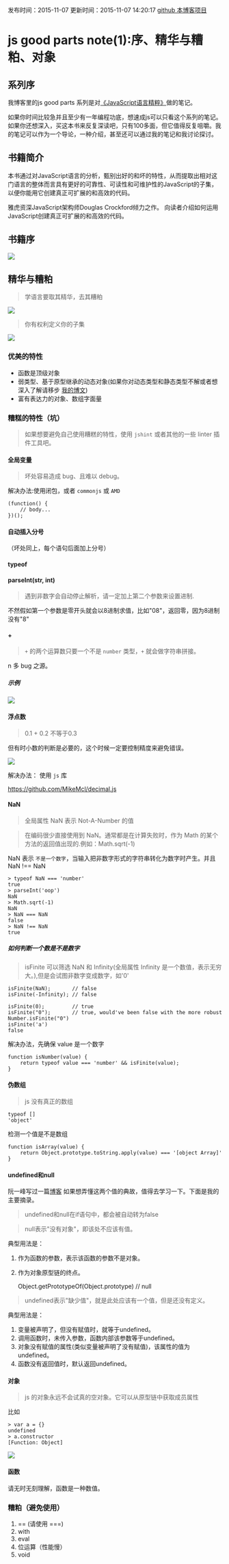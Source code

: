 发布时间：2015-11-07
更新时间：2015-11-07 14:20:17
[github 本博客项目](https://github.com/SimplyY/Blog/)
# js good parts note(1):序、精华与糟粕、对象

## 系列序
我博客里的js good parts 系列是对[《JavaScript语言精粹》](http://book.douban.com/subject/3590768/)做的笔记。

如果你时间比较急并且至少有一年编程功底，想速成js可以只看这个系列的笔记。
如果你还想深入，买这本书来反复深读吧，只有100多面，但它值得反复咀嚼。我的笔记可以作为一个导论，一种介绍，甚至还可以通过我的笔记和我讨论探讨。

## 书籍简介
本书通过对JavaScript语言的分析，甄别出好的和坏的特性，从而提取出相对这门语言的整体而言具有更好的可靠性、可读性和可维护性的JavaScript的子集，以便你能用它创建真正可扩展的和高效的代码。

雅虎资深JavaScript架构师Douglas Crockford倾力之作。
向读者介绍如何运用JavaScript创建真正可扩展的和高效的代码。

## 书籍序

![](http://7xkpdt.com1.z0.glb.clouddn.com/3377d949972759590660e2504de9d476.png)

## 精华与糟粕
> 学语言要取其精华，去其糟粕

![](http://7xkpdt.com1.z0.glb.clouddn.com/6c50c5f3fbedb8ce8539cc6f1260e8e1.png)

> 你有权利定义你的子集

![](http://7xkpdt.com1.z0.glb.clouddn.com/e445894b8abb978f65a99ee0e77a91cf.png)



### 优美的特性
- 函数是顶级对象
- 弱类型、基于原型继承的动态对象(如果你对动态类型和静态类型不解或者想深入了解请移步 [我的博文](http://simplyy.space/blog/article/%E9%9D%99%E6%80%81%E8%AF%AD%E8%A8%80%20or%20%E5%8A%A8%E6%80%81%E8%AF%AD%E8%A8%80))
- 富有表达力的对象、数组字面量

### 糟糕的特性（坑）
> 如果想要避免自己使用糟糕的特性，使用 `jshint` 或者其他的一些 linter 插件工具吧。

#### 全局变量
> 坏处容易造成 bug、且难以 debug。

解决办法:使用闭包，或者 `commonjs` 或 `AMD`

    (function() {
        // body...
    })();

#### 自动插入分号
（坏处同上，每个语句后面加上分号）

#### typeof
#### parseInt(str, int)
> 遇到非数字会自动停止解析，请一定加上第二个参数来设置进制.

不然假如第一个参数是零开头就会以8进制求值，比如"08"，返回零，因为8进制没有"8"

#### +
> `+` 的两个运算数只要一个不是 `number` 类型，`+` 就会做字符串拼接。

n 多 bug 之源。
##### 示例
![](http://7xkpdt.com1.z0.glb.clouddn.com/0b1ffc7f9b96b8a99ff1db55c69325e2.png)

#### 浮点数
> 0.1 + 0.2 不等于0.3

但有时小数的判断是必要的，这个时候一定要控制精度来避免错误。

![](http://7xkpdt.com1.z0.glb.clouddn.com/0f025e3dc6afa97d6cc12d9d02314871.png)

解决办法：
使用 `js` 库

https://github.com/MikeMcl/decimal.js


#### NaN
> 全局属性 NaN 表示 Not-A-Number 的值

> 在编码很少直接使用到 NaN。通常都是在计算失败时，作为 Math 的某个方法的返回值出现的.例如：Math.sqrt(-1)

NaN 表示 `不是一个数字`，当输入把非数字形式的字符串转化为数字时产生。并且 NaN !== NaN


    > typeof NaN === 'number'
    true
    > parseInt('oop')
    NaN
    > Math.sqrt(-1)
    NaN
    > NaN === NaN
    false
    > NaN !== NaN
    true


##### 如何判断一个数是不是数字
> isFinite 可以筛选 NaN 和 Infinity(全局属性 Infinity 是一个数值，表示无穷大。),但是会试图非数字变成数字，如'0'

    isFinite(NaN);       // false
    isFinite(-Infinity); // false

    isFinite(0);         // true
    isFinite("0");       // true, would've been false with the more robust Number.isFinite("0")
    isFinite('a')
    false

解决办法，先确保 value 是一个数字

    function isNumber(value) {
        return typeof value === 'number' && isFinite(value);
    }

#### 伪数组
> js 没有真正的数组


    typeof []
    'object'

检测一个值是不是数组

    function isArray(value) {
        return Object.prototype.toString.apply(value) === '[object Array]'
    }


#### undefined和null
阮一峰写过一篇[博客](http://www.ruanyifeng.com/blog/2014/03/undefined-vs-null.html) 如果想弄懂这两个值的典故，值得去学习一下。下面是我的主要摘录。

> undefined和null在if语句中，都会被自动转为false

> null表示"没有对象"，即该处不应该有值。

典型用法是：
1. 作为函数的参数，表示该函数的参数不是对象。
2. 作为对象原型链的终点。


    Object.getPrototypeOf(Object.prototype)
    // null


> undefined表示"缺少值"，就是此处应该有一个值，但是还没有定义。

典型用法是：
1. 变量被声明了，但没有赋值时，就等于undefined。
2. 调用函数时，未传入参数，函数内部该参数等于undefined。
3. 对象没有赋值的属性(类似变量被声明了没有赋值)，该属性的值为undefined。
4. 函数没有返回值时，默认返回undefined。

#### 对象
> js 的对象永远不会试真的空对象。它可以从原型链中获取成员属性

比如

    > var a = {}
    undefined
    > a.constructor
    [Function: Object]

![](http://7xkpdt.com1.z0.glb.clouddn.com/7af9844da77393984091fa575577b8d6.png)

#### 函数
请无时无刻理解，函数是一种数值。

### 糟粕（避免使用）
1. == (请使用 ===)
2. with
3. eval
4. 位运算（性能慢）
5. void
